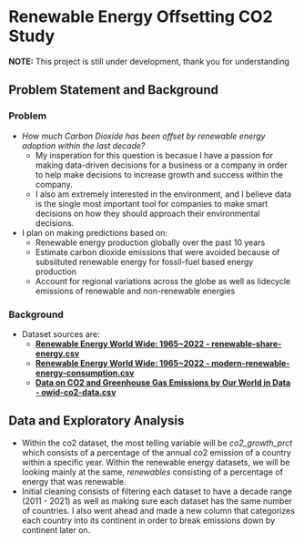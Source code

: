 # Renewable Energy Offsetting CO2 Study
**NOTE:** This project is still under development, thank you for understanding
 ## Problem Statement and Background
### Problem
- *How much Carbon Dioxide has been offset by renewable energy adoption within the last decade?*
  - My insperation for this question is becasue I have a passion for making data-driven decisions for a business or a company in order to help make decisions to increase growth and success within the company.
  - I also am extremely interested in the environment, and I believe data is the single most important tool for companies to make smart decisions on how they should approach their environmental decisions.
- I plan on making predictions based on:
  - Renewable energy production globally over the past 10 years
  - Estimate carbon dioxide emissions that were avoided because of subsiituted renewable energy for fossil-fuel based energy production
  - Account for regional variations across the globe as well as lidecycle emissions of renewable and non-renewable energies
### Background
- Dataset sources are:
  - [**Renewable Energy World Wide: 1965~2022 - renewable-share-energy.csv**](https://www.kaggle.com/datasets/belayethossainds/renewable-energy-world-wide-19652022/data?select=01+renewable-share-energy.csv)
  - [**Renewable Energy World Wide: 1965~2022 - modern-renewable-energy-consumption.csv**](https://www.kaggle.com/datasets/belayethossainds/renewable-energy-world-wide-19652022/data?select=02+modern-renewable-energy-consumption.csv)
  - [**Data on CO2 and Greenhouse Gas Emissions by Our World in Data - owid-co2-data.csv**](https://github.com/owid/co2-data)
 
## Data and Exploratory Analysis
- Within the co2 dataset, the most telling variable will be *co2_growth_prct* which consists of a percentage of the annual co2 emission of a country within a specific year. Within the renewable energy datasets, we will be looking mainly at the same, *renewables* consisting of a percentage of energy that was renewable.
- Initial cleaning consists of filtering each dataset to have a decade range (2011 - 2021) as well as making sure each dataset has the same number of countries.  I also went ahead and made a new column that categorizes each country into its continent in order to break emissions down by continent later on. 
